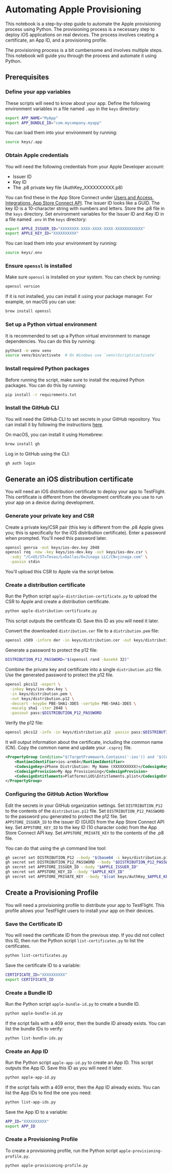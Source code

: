 # Automating Apple Provisioning

This notebook is a step-by-step guide to automate the Apple provisioning process using Python.
The provisioning process is a necessary step to deploy iOS applications on real devices.
The process involves creating a certificate, an App ID, and a provisioning profile.

The provisioning process is a bit cumbersome and involves multiple steps.
This notebook will guide you through the process and automate it using Python.

## Prerequisites

### Define your app variables

These scripts will need to know about your app.
Define the following environment variables in a file named `.app` in the `keys` directory:

```bash
export APP_NAME="MyApp"
export APP_BUNDLE_ID="com.mycompany.myapp"
```

You can load them into your environment by running:

```bash
source keys/.app
```

### Obtain Apple credentials

You will need the following credentials from your Apple Developer account:
- Issuer ID
- Key ID
- The .p8 private key file (AuthKey_XXXXXXXXXX.p8)

You can find these in the App Store Connect under [Users and Access, Integrations, App Store Connect API](https://appstoreconnect.apple.com/access/integrations/api).
The issuer ID looks like a GUID.
The key ID is a 10-character string with numbers and letters.
Store the .p8 file in the `keys` directory.
Set environment variables for the Issuer ID and Key ID in a file named `.env` in the `keys` directory:

```bash
export APPLE_ISSUER_ID="XXXXXXXX-XXXX-XXXX-XXXX-XXXXXXXXXXXX"
export APPLE_KEY_ID="XXXXXXXXXX"
```

You can load them into your environment by running:

```bash
source keys/.env
```

### Ensure `openssl` is installed

Make sure `openssl` is installed on your system. You can check by running:

```bash
openssl version
```

If it is not installed, you can install it using your package manager.
For example, on macOS you can use:

```bash
brew install openssl
```

### Set up a Python virtual environment

It is recommended to set up a Python virtual environment to manage dependencies.
You can do this by running:

```bash
python3 -m venv venv
source venv/bin/activate  # On Windows use `venv\Scripts\activate`
```

### Install required Python packages

Before running the script, make sure to install the required Python packages.
You can do this by running:

```bash
pip install -r requirements.txt
```

### Install the GitHub CLI

You will need the GitHub CLI to set secrets in your GitHub repository.
You can install it by following the instructions [here](https://cli.github.com/).

On macOS, you can install it using Homebrew:

```bash
brew install gh
```

Log in to GitHub using the CLI:

```bash
gh auth login
```

## Generate an iOS distribution certificate

You will need an iOS distribution certificate to deploy your app to TestFlight.
This certificate is different from the development certificate you use to run your app on a device during development.

### Generate your private key and CSR

Create a private key/CSR pair (this key is different from the .p8 Apple gives you; this is specifically for the iOS distribution certificate).
Enter a password when prompted.
You'll need this password later.

```bash
openssl genrsa -out keys/ios-dev.key 2048
openssl req -new -key keys/ios-dev.key -out keys/ios-dev.csr \
  -subj "/C=US/ST=Texas/L=Dallas/O=Jinaga LLC/CN=jinaga.com" \
  -passin stdin
```

You'll upload this CSR to Apple via the script below.

### Create a distribution certificate

Run the Python script `apple-distribution-certificate.py` to upload the CSR to Apple and create a distribution certificate.

```bash
python apple-distribution-certificate.py
```

This script outputs the certificate ID.
Save this ID as you will need it later.

Convert the downloaded `distribution.cer` file to a `distribution.pem` file:

```bash
openssl x509 -inform der -in keys/distribution.cer -out keys/distribution.pem
```

Generate a password to protect the p12 file:

```bash
DISTRIBUTION_P12_PASSWORD="$(openssl rand -base64 32)"
```

Combine the private key and certificate into a single `distribution.p12` file.
Use the generated password to protect the p12 file.

```bash
openssl pkcs12 -export \
  -inkey keys/ios-dev.key \
  -in keys/distribution.pem \
  -out keys/distribution.p12 \
  -descert -keypbe PBE-SHA1-3DES -certpbe PBE-SHA1-3DES \
  -macalg sha1 -iter 2048 \
  -passout pass:$DISTRIBUTION_P12_PASSWORD
```

Verify the p12 file:

```bash
openssl pkcs12 -info -in keys/distribution.p12 -passin pass:$DISTRIBUTION_P12_PASSWORD -nokeys
```

It will output information about the certificate, including the common name (CN).
Copy the common name and update your `.csproj` file.

```xml
<PropertyGroup Condition="$(TargetFramework.Contains('-ios')) and '$(Configuration)' == 'Release'">
    <RuntimeIdentifier>ios-arm64</RuntimeIdentifier>
    <CodesignKey>iPhone Distribution: My Name (XXXXXXXXXX)</CodesignKey>
    <CodesignProvision>My App Provisioning</CodesignProvision>
    <CodesignEntitlements>Platforms\iOS\Entitlements.plist</CodesignEntitlements>
</PropertyGroup>
```

### Configuring the GitHub Action Workflow

Edit the secrets in your GitHub organization settings.
Set `DISTRIBUTION_P12` to the contents of the `distribution.p12` file.
Set `DISTRIBUTION_P12_PASSWORD` to the password you generated to protect the p12 file.
Set `APPSTORE_ISSUER_ID` to the issuer ID (GUID) from the App Store Connect API key.
Set `APPSTORE_KEY_ID` to the key ID (10 character code) from the App Store Connect API key.
Set `APPSTORE_PRIVATE_KEY` to the contents of the .p8 file.

You can do that using the `gh` command line tool:

```bash
gh secret set DISTRIBUTION_P12 --body "$(base64 -i keys/distribution.p12)"
gh secret set DISTRIBUTION_P12_PASSWORD --body "$DISTRIBUTION_P12_PASSWORD"
gh secret set APPSTORE_ISSUER_ID --body "$APPLE_ISSUER_ID"
gh secret set APPSTORE_KEY_ID --body "$APPLE_KEY_ID"
gh secret set APPSTORE_PRIVATE_KEY --body "$(cat keys/AuthKey_$APPLE_KEY_ID.p8)"
```

## Create a Provisioning Profile

You will need a provisioning profile to distribute your app to TestFlight.
This profile allows your TestFlight users to install your app on their devices.

### Save the Certificate ID

You will need the certificate ID from the previous step.
If you did not collect this ID, then run the Python script `list-certificates.py` to list the certificates.

```bash
python list-certificates.py
```

Save the certificate ID to a variable:

```bash
CERTIFICATE_ID="XXXXXXXXXX"
export CERTIFICATE_ID
```

### Create a Bundle ID

Run the Python script `apple-bundle-id.py` to create a bundle ID.

```bash
python apple-bundle-id.py
```

If the script fails with a 409 error, then the bundle ID already exists.
You can list the bundle IDs to verify:

```bash
python list-bundle-ids.py
```

### Create an App ID

Run the Python script `apple-app-id.py` to create an App ID.
This script outputs the App ID.
Save this ID as you will need it later.

```bash
python apple-app-id.py
```

If the script fails with a 409 error, then the App ID already exists.
You can list the App IDs to find the one you need:

```bash
python list-app-ids.py
```

Save the App ID to a variable:

```bash
APP_ID="XXXXXXXXXX"
export APP_ID
```

### Create a Provisioning Profile

To create a provisioning profile, run the Python script `apple-provisioning-profile.py`.

```bash
python apple-provisioning-profile.py
```